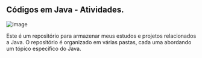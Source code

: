 ## Códigos em Java - Atividades. 
![image](https://github.com/Hkaua/codigos-em-java/assets/115200562/829a5f67-c11d-46cc-a69e-b155350ab4c2)

Este é um repositório para armazenar meus estudos e projetos relacionados a Java. O repositório é organizado em várias pastas, cada uma abordando um tópico específico do Java.  
 
